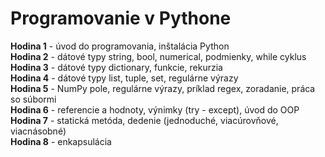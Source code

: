 # Programovanie v Pythone

**Hodina 1** - úvod do programovania, inštalácia Python  
**Hodina 2** - dátové typy string, bool, numerical, podmienky, while cyklus  
**Hodina 3** - dátové typy dictionary, funkcie, rekurzia  
**Hodina 4** - dátové typy list, tuple, set, regulárne výrazy  
**Hodina 5** - NumPy pole, regulárne výrazy, príklad regex, zoradanie, práca so súbormi  
**Hodina 6** - referencie a hodnoty, výnimky (try - except), úvod do OOP  
**Hodina 7** - statická metóda, dedenie (jednoduché, viacúrovňové, viacnásobné)  
**Hodina 8** - enkapsulácia  
